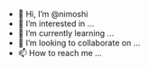 - 👋 Hi, I’m @nimoshi
- 👀 I’m interested in ...
- 🌱 I’m currently learning ...
- 💞️ I’m looking to collaborate on ...
- 📫 How to reach me ...

<!---
nimoshi/nimoshi is a ✨ special ✨ repository because its `README.md` (this file) appears on your GitHub profile.
You can click the Preview link to take a look at your changes.
--->
